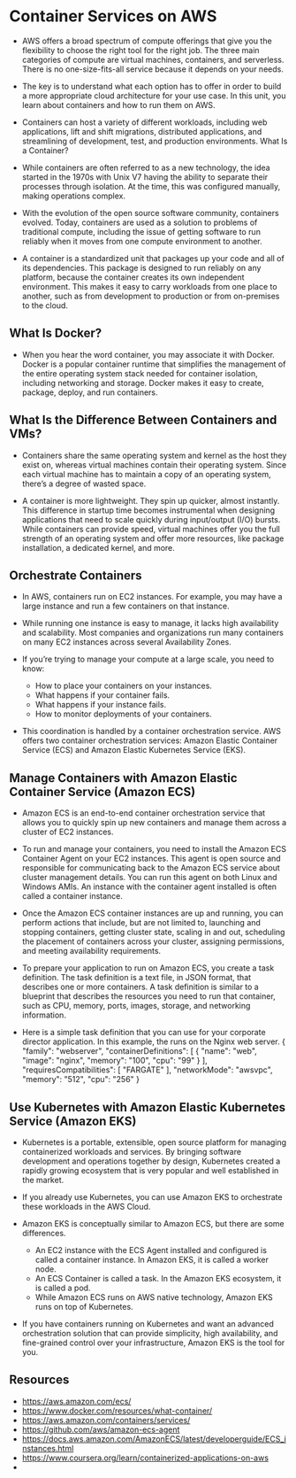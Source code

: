# Container Services on AWS

- AWS offers a broad spectrum of compute offerings that give you the flexibility to choose the right tool for the right job. The three main categories of compute are virtual machines, containers, and serverless. There is no one-size-fits-all service because it depends on your needs. 

- The key is to understand what each option has to offer in order to build a more appropriate cloud architecture for your use case. In this unit, you learn about containers and how to run them on AWS.

- Containers can host a variety of different workloads, including web applications, lift and shift migrations, distributed applications, and streamlining of development, test, and production environments. 
What Is a Container?

- While containers are often referred to as a new technology, the idea started in the 1970s with Unix V7 having the ability to separate their processes through isolation. At the time, this was configured manually, making operations complex.

- With the evolution of the open source software community, containers evolved. Today, containers are used as a solution to problems of traditional compute, including the issue of getting software to run reliably when it moves from one compute environment to another.

- A container is a standardized unit that packages up your code and all of its dependencies. This package is designed to run reliably on any platform, because the container creates its own independent environment. This makes it easy to carry workloads from one place to another, such as from development to production or from on-premises to the cloud.

## What Is Docker?

- When you hear the word container, you may associate it with Docker. Docker is a popular container runtime that simplifies the management of the entire operating system stack needed for container isolation, including networking and storage. Docker makes it easy to create, package, deploy, and run containers.

## What Is the Difference Between Containers and VMs?

- Containers share the same operating system and kernel as the host they exist on, whereas virtual machines contain their operating system. Since each virtual machine has to maintain a copy of an operating system, there’s a degree of wasted space.
 
- A container is more lightweight. They spin up quicker, almost instantly. This difference in startup time becomes instrumental when designing applications that need to scale quickly during input/output (I/O) bursts.
While containers can provide speed, virtual machines offer you the full strength of an operating system and offer more resources, like package installation, a dedicated kernel, and more.

## Orchestrate Containers

- In AWS, containers run on EC2 instances. For example, you may have a large instance and run a few containers on that instance.

- While running one instance is easy to manage, it lacks high availability and scalability. Most companies and organizations run many containers on many EC2 instances across several Availability Zones.

- If you’re trying to manage your compute at a large scale, you need to know:
    - How to place your containers on your instances.
    - What happens if your container fails.
    - What happens if your instance fails.
    - How to monitor deployments of your containers.

- This coordination is handled by a container orchestration service. AWS offers two container orchestration services: Amazon Elastic Container Service (ECS) and Amazon Elastic Kubernetes Service (EKS).

## Manage Containers with Amazon Elastic Container Service (Amazon ECS)

- Amazon ECS is an end-to-end container orchestration service that allows you to quickly spin up new containers and manage them across a cluster of EC2 instances.

- To run and manage your containers, you need to install the Amazon ECS Container Agent on your EC2 instances. This agent is open source and responsible for communicating back to the Amazon ECS service about cluster management details. You can run this agent on both Linux and Windows AMIs. An instance with the container agent installed is often called a container instance.

- Once the Amazon ECS container instances are up and running, you can perform actions that include, but are not limited to, launching and stopping containers, getting cluster state, scaling in and out, scheduling the placement of containers across your cluster, assigning permissions, and meeting availability requirements.

- To prepare your application to run on Amazon ECS, you create a task definition. The task definition is a text file, in JSON format, that describes one or more containers. A task definition is similar to a blueprint that describes the resources you need to run that container, such as CPU, memory, ports, images, storage, and networking information.

- Here is a simple task definition that you can use for your corporate director application. In this example, the runs on the Nginx web server.
    {
        "family": "webserver",
        "containerDefinitions": [ {
            "name": "web",
            "image": "nginx",
            "memory": "100",
            "cpu": "99"
        } ],
        "requiresCompatibilities": [ "FARGATE" ],
        "networkMode": "awsvpc",
        "memory": "512",
        "cpu": "256"
    }

## Use Kubernetes with Amazon Elastic Kubernetes Service (Amazon EKS)

- Kubernetes is a portable, extensible, open source platform for managing containerized workloads and services. By bringing software development and operations together by design, Kubernetes created a rapidly growing ecosystem that is very popular and well established in the market. 

- If you already use Kubernetes, you can use Amazon EKS to orchestrate these workloads in the AWS Cloud.

- Amazon EKS is conceptually similar to Amazon ECS, but there are some differences.
    - An EC2 instance with the ECS Agent installed and configured is called a container instance. In Amazon EKS, it is called a worker node.
    - An ECS Container is called a task. In the Amazon EKS ecosystem, it is called a pod.
    - While Amazon ECS runs on AWS native technology, Amazon EKS runs on top of Kubernetes.

- If you have containers running on Kubernetes and want an advanced orchestration solution that can provide simplicity, high availability, and fine-grained control over your infrastructure, Amazon EKS is the tool for you.

## Resources

- https://aws.amazon.com/ecs/
- https://www.docker.com/resources/what-container/
- https://aws.amazon.com/containers/services/
- https://github.com/aws/amazon-ecs-agent
- https://docs.aws.amazon.com/AmazonECS/latest/developerguide/ECS_instances.html
- https://www.coursera.org/learn/containerized-applications-on-aws
- 